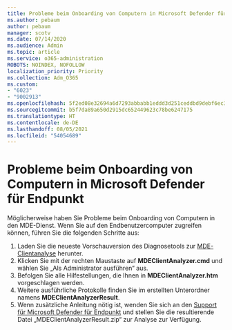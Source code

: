 ```yaml
---
title: Probleme beim Onboarding von Computern in Microsoft Defender für Endpunkt
ms.author: pebaum
author: pebaum
manager: scotv
ms.date: 07/14/2020
ms.audience: Admin
ms.topic: article
ms.service: o365-administration
ROBOTS: NOINDEX, NOFOLLOW
localization_priority: Priority
ms.collection: Adm_O365
ms.custom:
- "6023"
- "9002913"
ms.openlocfilehash: 5f2ed08e32694a6d7293abbabb1eddd3d251ceddbd9debf6ec3143bb4fed86db
ms.sourcegitcommit: b5f7da89a650d2915dc652449623c78be6247175
ms.translationtype: HT
ms.contentlocale: de-DE
ms.lasthandoff: 08/05/2021
ms.locfileid: "54054689"
---
```

# <a name="issues-with-onboarding-machines-to-microsoft-defender-for-endpoints"></a>Probleme beim Onboarding von Computern in Microsoft Defender für Endpunkt

Möglicherweise haben Sie Probleme beim Onboarding von Computern in den MDE-Dienst. Wenn Sie auf den Endbenutzercomputer zugreifen können, führen Sie die folgenden Schritte aus:

1. Laden Sie die neueste Vorschauversion des Diagnosetools zur [MDE-Clientanalyse](https://aka.ms/betamdeanalyzer) herunter.
2. Klicken Sie mit der rechten Maustaste auf **MDEClientAnalyzer.cmd** und wählen Sie „Als Administrator ausführen“ aus.
3. Befolgen Sie alle Hilfestellungen, die Ihnen in **MDEClientAnalyzer.htm** vorgeschlagen werden.
4. Weitere ausführliche Protokolle finden Sie im erstellten Unterordner namens **MDEClientAnalyzerResult**.
5. Wenn zusätzliche Anleitung nötig ist, wenden Sie sich an den [Support für Microsoft Defender für Endpunkt](https://docs.microsoft.com/windows/security/threat-protection/microsoft-defender-atp/contact-support) und stellen Sie die resultierende Datei „MDEClientAnalyzerResult.zip“ zur Analyse zur Verfügung.
